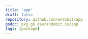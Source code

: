 ```yaml
---
title: 'app'
draft: false
repository: github.com/endobit/app
godoc: pkg.go.dev/endobit.io/app
tags: [package]
---
```

